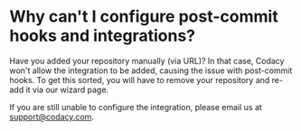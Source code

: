 # Why can't I configure post-commit hooks and integrations?

Have you added your repository manually (via URL)? In that case, Codacy
won't allow the integration to be added, causing the issue with
post-commit hooks. To get this sorted, you will have to remove your
repository and re-add it via our wizard page.  

If you are still unable to configure the integration, please email us at
<support@codacy.com>.
